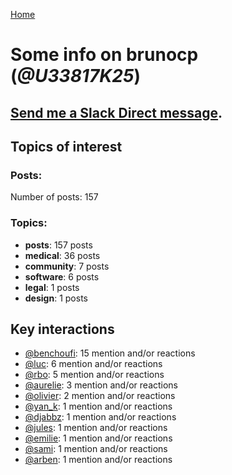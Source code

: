 [Home](https://kelu124.github.io/echommunity/)

# Some info on __brunocp__ (_@U33817K25_)


## [Send me a Slack Direct message](https://echopen.slack.com/messages/@brunocp/).

## Topics of interest

### Posts: 

Number of posts: 157

### Topics:

* __posts__: 157 posts
* __medical__: 36 posts
* __community__: 7 posts
* __software__: 6 posts
* __legal__: 1 posts
* __design__: 1 posts

## Key interactions 

* [@benchoufi](./U0B47KC3S.md): 15 mention and/or reactions
* [@luc](./U0AAL4W13.md): 6 mention and/or reactions
* [@rbo](./U38HVMZ6K.md): 5 mention and/or reactions
* [@aurelie](./U37GZRZU6.md): 3 mention and/or reactions
* [@olivier](./U04DFTZ7D.md): 2 mention and/or reactions
* [@yan_k](./U3NT8G2BC.md): 1 mention and/or reactions
* [@djabbz](./U2PFHNN3C.md): 1 mention and/or reactions
* [@jules](./U3ML4L01Z.md): 1 mention and/or reactions
* [@emilie](./U0FN1B8KD.md): 1 mention and/or reactions
* [@sami](./U2MF267L2.md): 1 mention and/or reactions
* [@arben](./U3Q46QRHU.md): 1 mention and/or reactions
